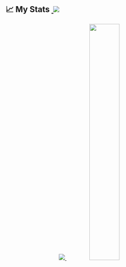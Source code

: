 <!--
- 🔭 I’m currently working on ...
- 🌱 I’m currently learning ...
- 👯 I’m looking to collaborate on ...
- 🤔 I’m looking for help with ...
- 💬 Ask me about ...
- 📫 How to reach me: ...
- 😄 Pronouns: ...
- ⚡ Fun fact: ...
-->

## 📈 My Stats&nbsp;<a href="https://github.com/viher3"> <img src="https://komarev.com/ghpvc/?username=viher3&label=Profile+Views&color=2e8b57&style=flat" /></a>
<p align="center">
  <a href="https://github.com/viher3">
  <img src="https://github-readme-stats.vercel.app/api?username=viher3&count_private=true&show_icons=true&theme=dark" />
  </a>
  <a href="https://github.com/viher3">
  <img width = "40%"src="https://github-readme-stats.vercel.app/api/top-langs/?username=viher3&layout=compact&theme=dark&langs_count=8" />
  </a>
</p>
